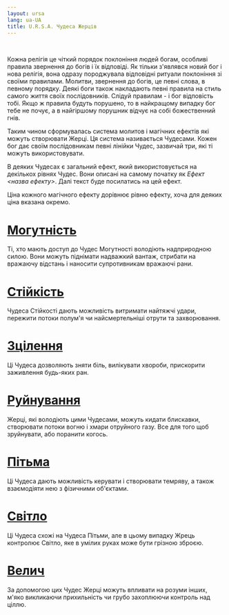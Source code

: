 ```yaml
---
layout: ursa
lang: ua-UA
title: U.R.S.A. Чудеса Жерців
---
```


<div id="nav-placeholder"></div>
<script>
$(function(){
  $("#nav-placeholder").load("/ursa_doc/navbar.html");
});
</script>

<br>

Кожна релігія це чіткий порядок поклоніння людей богам, особливі правила
звернення до богів і їх відповіді. Як тільки з'являвся новий бог і нова
релігія, вона одразу породжувала відповідні ритуали поклоніння зі своїми
правилами. Молитви, звернення до богів, це певні слова, в певному порядку.
Деякі боги також накладають певні правила на стиль самого життя своїх
послідовників. Слідуй правилам - і бог відповість тобі. Якщо ж правила
будуть порушено, то в найкращому випадку бог тебе не почує, а в найгіршому
порушник відчує на собі божественний гнів.

Таким чином сформувалась система молитов і магічних ефектів які можуть
створювати Жерці. Ця система називається Чудесами. Кожен бог дає своїм
послідовникам певні лінійки Чудес, зазвичай три, які ті можуть
використовувати.

В деяких Чудесах є загальний ефект, який використовується на декількох
рівнях Чудес. Вони описані на самому початку як *Ефект <назва ефекту>*.
Далі текст буде посилатись на цей ефект.

Ціна кожного магічного ефекту дорівнює рівню ефекту, хоча для деяких ціна
вказана окремо.

# [**Могутність**](/ursa_doc/fantasy/common/disciplines/might.html)

Ті, хто мають доступ до Чудес Могутності володіють надприродною силою.
Вони можуть піднімати надважкий вантаж, стрибати на вражаючу відстань і
наносити супротивникам вражаючі рани.

# [**Стійкість**](/ursa_doc/fantasy/common/disciplines/durability.html)

Чудеса Стійкості дають можливість витримати найтяжчі удари, пережити потоки
полум'я чи найсмертельніші отрути та захворювання.

# [**Зцілення**](/ursa_doc/fantasy/common/disciplines/heal.html)

Ці Чудеса дозволяють зняти біль, вилікувати хвороби, прискорити заживлення
будь-яких ран.

# [**Руйнування**](/ursa_doc/fantasy/common/disciplines/destruction.html)

Жерці, які володіють цими Чудесами, можуть кидати блискавки, створювати
потоки вогню і хмари отруйного газу. Все для того щоб зруйнувати, або
поранити когось.

# [**Пітьма**](/ursa_doc/fantasy/common/disciplines/darkness.html)

Ці Чудеса дають можливість керувати і створювати темряву, а також
взаємодіяти нею з фізичними об'єктами.

# [**Світло**](/ursa_doc/fantasy/common/disciplines/light.html)

Ці Чудеса схожі на Чудеса Пітьми, але в цьому випадку Жрець контролює
Світло, яке в умілих руках може бути грізною зброєю. 

# [**Велич**](/ursa_doc/fantasy/common/disciplines/domination.html)

За допомогою цих Чудес Жерці можуть впливати на розуми інших, м'яко
викликаючи прихильність чи грубо захоплюючи контроль над ціллю.
